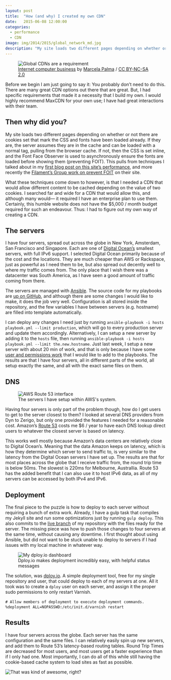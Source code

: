 ```yaml
---
layout: post
title:  "How (and why) I created my own CDN"
date:   2015-06-08 12:00:00
categories:
  - performance
  - CDN
image: img/2014/2015/global_network_md.jpg
description: "My site loads two different pages depending on whether or not there are cookies set that mark the CSS and fonts have been loaded already. There was no CDN that would allow me to do this without immense cost. I did what any sane developer would do, I created my own CDN."
---
```


<figure>
  <img src="/img/2015/global_network_md.jpg" srcset="/img/2015/global_network_sm.jpg 350w, /img/2015/global_network_md.jpg 748w, /img/2015/global_network_lg.jpg 1496w" alt="Global CDNs are a requirement">
  <figcaption><a href="https://www.flickr.com/photos/marcela-palma/12239000755/in/photolist-b3AtCt-jDw5wp-taB9TL-tEj534-tnJ2bb-tBYHHY-tnJ2qQ-o562bA-o6mxio-tE11s1-u5ZcnJ-tbt3xP-kKgCL8-tQSSec-tbiTTd-tQRKkK-u8hKni-u7XgXd-tfvquG-hxk7mm-i5UZkT-twPaLA-fboVJR-joqc54" target="\_blank">Internet computer business</a> by <a href="https://www.flickr.com/photos/marcela-palma/" target="\_blank">Marcela Palma</a> / <a href="https://creativecommons.org/licenses/by-nc-sa/2.0/" target="\_blank">CC BY-NC-SA 2.0</a></figcaption>
</figure>

Before we begin I am just going to say it: You probably don’t need to do this. There are many great CDN options out there that are great. But, I had specific requirements that made it a necessity that I build my own. I would highly recommend MaxCDN for your own use; I have had great interactions with their team.

## Then why did you?

My site loads two different pages depending on whether or not there are cookies set that mark the CSS and fonts have been loaded already. If they are, the server assumes they are in the cache and can be loaded with a normal <link> tag, pulling from the browser cache. If not, then the CSS is set inline, and the Font Face Observer is used to asynchronously ensure the fonts are loaded before showing them (preventing FOIT). This pulls from techniques I talked about in my [first blog post on this site’s performance](https://iamcarrico.com/writings/loading-my-site-in-first-packet-response/), and more recently the [Filament’s Group work on prevent FOIT](http://www.filamentgroup.com/lab/font-events.html) on their site.

What these techniques come down to however, is that I needed a CDN that would allow different content to be cached depending on the value of two cookies. I searched far and wide for a CDN that would allow this, and although many would— it required I have an enterprise plan to use them. Certainly, this humble website does not have the $5,000 / month budget required for such an endeavour. Thus: I had to figure out my own way of creating a CDN.

## The servers

I have four servers, spread out across the globe in New York, Amsterdam, San Francisco and Singapore. Each are one of [Digital Ocean’s](https://www.digitalocean.com/) smallest servers, with full IPv6 support. I selected Digital Ocean primarily because of the cost and the locations. They are much cheaper than AWS or Rackspace, just as powerful as I need them to be, but also spread out decently well to where my traffic comes from. The only place that I wish there was a datacenter was South America, as I have seen a good amount of traffic coming from there.

The servers are managed with [Ansible](http://www.ansible.com/home). The source code for my playbooks are [up on GitHub](https://github.com/iamcarrico/iamcarrico.server), and although there are some changes I would like to make, it does the job very well. Configuration is all stored inside the repository, and the few variables I have between servers (e.g. hostname) are filled into template automatically.

I can deploy any changes I need just by running ```ansible-playbook -i hosts playbook.yml --limit production```, which will go to every production server and update them accordingly. Alternatively, I can setup a new server by adding it to the ```hosts``` file, then running ```ansible-playbook -i hosts playbook.yml --limit the.new.hostname```. Just last week, I setup a new server with about 20 min of work, and that is only because I have some [user and permissions work](https://github.com/iamcarrico/iamcarrico.server/issues/9) that I would like to add to the playbooks. The results are that I have four servers, all in different parts of the world, all setup exactly the same, and all with the exact same files on them.

## DNS

<figure>
  <img src="/img/2015/aws_dns_info_md.png" srcset="/img/2015/aws_dns_info_md.png 748w, /img/2015/aws_dns_info_lg.png 1496w" alt="AWS Route 53 interface">
  <figcaption>The servers I have setup within AWS's system.</figcaption>
</figure>

Having four servers is only part of the problem though, how do I get users to get to the server closest to them? I looked at several DNS providers from Dyn to Zerigo, but only one provided the features I needed for a reasonable cost. Amazon’s [Route 53](https://aws.amazon.com/route53/) costs me $6 / year to have each DNS lookup direct users to whatever the closest server is based on latency.

This works well mostly because Amazon’s data centers are relatively close to Digital Ocean’s. Meaning that the data Amazon keeps on latency, which is how they determine which server to send traffic to, is very similar to the latency from the Digital Ocean servers I have set up. The results are that for most places across the globe that I receive traffic from, the round trip time is below 50ms. The slowest is 220ms for Melbourne, Australlia. Route 53 has the added benefit that I can also use it to host IPv6 data, as all of my servers can be accessed by both IPv4 and IPv6.

## Deployment

The final piece to the puzzle is how to deploy to each server without requiring a bunch of extra work. Already, I have a gulp task that compiles my Jekyll site and run some optimizations just by running ```gulp deploy```. This also commits to the [live branch](https://github.com/iamcarrico/iamcarrico/tree/live) of my repository with the files ready for the server. The missing piece was how to push those changes to four servers at the same time, without causing any downtime. I first thought about using Ansible, but did not want to be stuck unable to deploy to servers if I had issues with my local machine in whatever way.

<figure>
  <img src="/img/2015/dploy_md.png" srcset="/img/2015/dploy_md.png 748w, /img/2015/dploy_lg.png 1496w" alt="My dploy.io dashboard">
  <figcaption>Dploy.io makes deployment incredibly easy, with helpful status messages</figcaption>
</figure>

The solution, was [dploy.io](http://dploy.io/). A simple deployment tool, free for my single repository and user, that could deploy to each of my servers at one. All it took was to create a ```dploy``` user on each server, and assign it the proper sudo permissions to only restart Varnish.

```
# Allow members of deployment to execute deployment commands.
%deployment ALL=NOPASSWD:/etc/init.d/varnish restart
```

## Results

I have four servers across the globe. Each server has the same configuration and the same files. I can relatively easily spin up new servers, and add them to Route 53’s latency-based routing tables. Round Trip Times are decreased for most users, and most users get a faster experience than if I only had one. Most importantly, I can do all of this while still having the cookie-based cache system to load sites as fast as possible.

<img src="http://i.giphy.com/9w9Bpoiddg72U.gif" alt="That was kind of awesome, right?">
